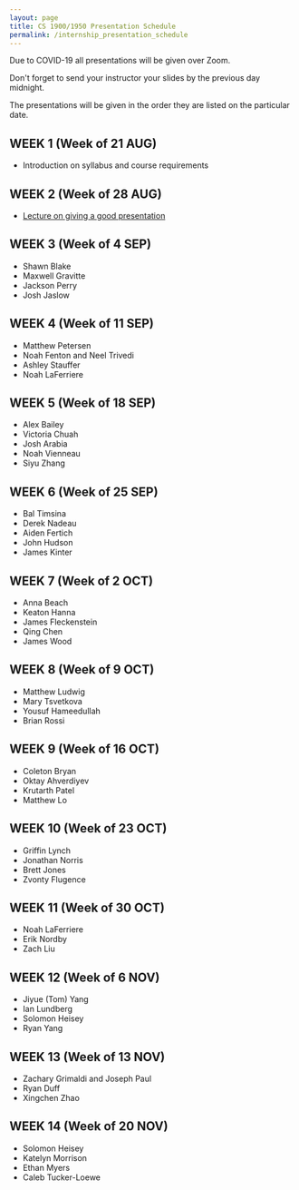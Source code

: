 ```yaml
---
layout: page
title: CS 1900/1950 Presentation Schedule
permalink: /internship_presentation_schedule
---
```


Due to COVID-19 all presentations will be given over Zoom.

Don't forget to send your instructor your slides by the previous day midnight.

The presentations will be given in the order they are listed on the particular date.

## WEEK 1 (Week of 21 AUG)

* Introduction on syllabus and course requirements
  
## WEEK 2 (Week of 28 AUG)

* [Lecture on giving a good presentation]({{site.baseurl}}/lectures/lecture-on-presentations-internship.pdf)

## WEEK 3 (Week of 4 SEP)
  
* Shawn Blake
* Maxwell Gravitte
* Jackson Perry
* Josh Jaslow

## WEEK 4 (Week of 11 SEP)

* Matthew Petersen
* Noah Fenton and Neel Trivedi
* Ashley Stauffer
* Noah LaFerriere

## WEEK 5 (Week of 18 SEP)

* Alex Bailey
* Victoria Chuah
* Josh Arabia
* Noah Vienneau
* Siyu Zhang

## WEEK 6 (Week of 25 SEP)

* Bal Timsina
* Derek Nadeau
* Aiden Fertich
* John Hudson
* James Kinter

## WEEK 7 (Week of 2 OCT)

* Anna Beach
* Keaton Hanna
* James Fleckenstein
* Qing Chen
* James Wood

## WEEK 8 (Week of 9 OCT)

* Matthew Ludwig
* Mary Tsvetkova
* Yousuf Hameedullah
* Brian Rossi

## WEEK 9 (Week of 16 OCT)

* Coleton Bryan
* Oktay Ahverdiyev
* Krutarth Patel
* Matthew Lo

## WEEK 10 (Week of 23 OCT)

* Griffin Lynch
* Jonathan Norris
* Brett Jones
* Zvonty Flugence

## WEEK 11 (Week of 30 OCT)

* Noah LaFerriere
* Erik Nordby
* Zach Liu

## WEEK 12 (Week of 6 NOV)

* Jiyue (Tom) Yang
* Ian Lundberg
* Solomon Heisey
* Ryan Yang

## WEEK 13 (Week of 13 NOV)

* Zachary Grimaldi and Joseph Paul
* Ryan Duff
* Xingchen Zhao

## WEEK 14 (Week of 20 NOV)

* Solomon Heisey
* Katelyn Morrison
* Ethan Myers
* Caleb Tucker-Loewe
